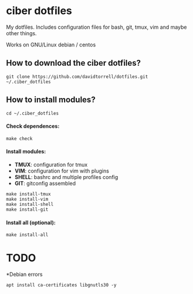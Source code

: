 # ciber dotfiles

My dotfiles. Includes configuration files for bash, git, tmux, vim and maybe other things.

Works on GNU/Linux debian / centos

## How to download the ciber dotfiles?
```
git clone https://github.com/davidtorrell/dotfiles.git ~/.ciber_dotfiles
```
## How to install modules?
```
cd ~/.ciber_dotfiles
```

#### Check dependences:
``` 
make check
```
#### Install modules:
* **TMUX**: configuration for tmux
* **VIM**: configuration for vim with plugins
* **SHELL**: bashrc and multiple profiles config
* **GIT**: gitconfig assembled

```
make install-tmux
make install-vim
make install-shell
make install-git
```
#### Install all (optional):
```
make install-all
```

# TODO

*Debian errors
```shell
apt install ca-certificates libgnutls30 -y
```